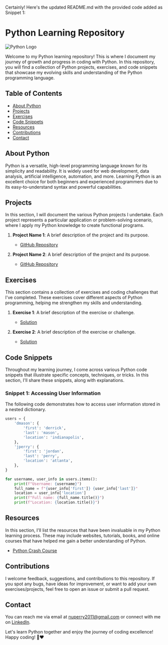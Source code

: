 Certainly! Here's the updated README.md with the provided code added as Snippet 1:

# Python Learning Repository

![Python Logo](https://www.python.org/static/community_logos/python-logo-master-v3-TM.png)

Welcome to my Python learning repository! This is where I document my journey of growth and progress in coding with Python. In this repository, you will find a collection of Python projects, exercises, and code snippets that showcase my evolving skills and understanding of the Python programming language.

## Table of Contents

- [About Python](#about-python)
- [Projects](#projects)
- [Exercises](#exercises)
- [Code Snippets](#code-snippets)
- [Resources](#resources)
- [Contributions](#contributions)
- [Contact](#contact)

## About Python

Python is a versatile, high-level programming language known for its simplicity and readability. It is widely used for web development, data analysis, artificial intelligence, automation, and more. Learning Python is an excellent choice for both beginners and experienced programmers due to its easy-to-understand syntax and powerful capabilities.

## Projects

In this section, I will document the various Python projects I undertake. Each project represents a particular application or problem-solving scenario, where I apply my Python knowledge to create functional programs.

1. **Project Name 1**: A brief description of the project and its purpose.
   - [GitHub Repository](link-to-github-repo)

2. **Project Name 2**: A brief description of the project and its purpose.
   - [GitHub Repository](link-to-github-repo)

<!-- Add more projects as you progress -->

## Exercises

This section contains a collection of exercises and coding challenges that I've completed. These exercises cover different aspects of Python programming, helping me strengthen my skills and understanding.

1. **Exercise 1**: A brief description of the exercise or challenge.
   - [Solution](link-to-code-file)

2. **Exercise 2**: A brief description of the exercise or challenge.
   - [Solution](link-to-code-file)

<!-- Add more exercises as you complete them -->

## Code Snippets

Throughout my learning journey, I come across various Python code snippets that illustrate specific concepts, techniques, or tricks. In this section, I'll share these snippets, along with explanations.

### Snippet 1: Accessing User Information

The following code demonstrates how to access user information stored in a nested dictionary.

```python
users = {
    'dmason': {
        'first': 'derrick',
        'last': 'mason',
        'location': 'indianapolis',
    },
    'jperry': {
        'first': 'jordan',
        'last': 'perry',
        'location': 'atlanta',
    },
}

for username, user_info in users.items():
    print(f"Username: {username}")
    full_name = f"{user_info['first']} {user_info['last']}"
    location = user_info['location']
    print(f"Full name: {full_name.title()}")
    print(f"Location: {location.title()}")
```

<!-- Add more code snippets as you encounter them -->

## Resources

In this section, I'll list the resources that have been invaluable in my Python learning process. These may include websites, tutorials, books, and online courses that have helped me gain a better understanding of Python.

- [Python Crash Course]([Python-Crash-Course](https://www.amazon.com/Python-Crash-Course-Eric-Matthes/dp/1718502702/ref=sr_1_1?keywords=python+crash+course&qid=1689446355&sprefix=python+cras%2Caps%2C168&sr=8-1))

<!-- Add more resources as you find them -->

## Contributions

I welcome feedback, suggestions, and contributions to this repository. If you spot any bugs, have ideas for improvement, or want to add your own exercises/projects, feel free to open an issue or submit a pull request.

## Contact

You can reach me via email at nuperry2011@gmail.com or connect with me on [LinkedIn]([https://www.linkedin.com/in/your-linkedin-profile](https://www.linkedin.com/in/nicholas-perry-7186808a/)).

Let's learn Python together and enjoy the journey of coding excellence! Happy coding! 🐍❤️
